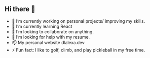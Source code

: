 ## Hi there 👋
- 🔭 I’m currently working on personal projects/ improving my skills.
- 🌱 I’m currently learning React
- 👯 I’m looking to collaborate on anything.
- 🤔 I’m looking for help with my resume.
- 📫 My personal website dlalexa.dev
- ⚡ Fun fact: I like to golf, climb, and play pickleball in my free time.
<!--
**dlalexa/dlalexa** is a ✨ _special_ ✨ repository because its `README.md` (this file) appears on your GitHub profile.

Here are some ideas to get you started:

- 🔭 I’m currently working on ...
- 🌱 I’m currently learning ...
- 👯 I’m looking to collaborate on ...
- 🤔 I’m looking for help with ...
- 💬 Ask me about ...
- 📫 How to reach me: ...
- 😄 Pronouns: ...
- ⚡ Fun fact: ...
-->
